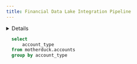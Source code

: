 ```yaml
---
title: Financial Data Lake Integration Pipeline
---
```


<Details title='How this project works?'>
  An automated data integration pipeline that extracts financial data (accounts, customers, investments, and transactions) from date-partitioned CSV files in Amazon S3 and loads them into corresponding tables in MotherDuck warehouse. This pipeline uses Airbyte Cloud to handle the ETL process, enabling real-time synchronization of financial data while maintaining data integrity and proper table relationships through a well-structured schema design. The system supports incremental updates and historical data tracking, making it ideal for financial reporting and analysis.
</Details>

```sql accounts_types
  select
      account_type
  from motherduck.accounts
  group by account_type
```

